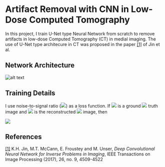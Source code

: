 # Artifact Removal with CNN in Low-Dose Computed Tomography
In this project, I train U-Net type Neural Network from scratch to remove artifacts in low-dose Computed Tomography (CT) in medial imaging. The use of U-Net type architecure in CT was proposed in the paper <a href="https://arxiv.org/abs/1611.03679">[1]</a> of Jin et al.

## Network Architecture

![alt text](https://github.com/yernat-assylbekov/Artifact-Removal-with-CNN-in-Low-Dose-Computed-Tomography/blob/master/u_net_architecture.png?raw=true)<br>

## Training Details

I use noise-to-signal ratio (<img src="https://render.githubusercontent.com/render/math?math=\text{NSR}">) as a loss function.  If <img src="https://render.githubusercontent.com/render/math?math=x=(x_{ij})_{i,j=1}^n"> is a ground <img src="https://render.githubusercontent.com/render/math?math=n\times n"> truth image and <img src="https://render.githubusercontent.com/render/math?math=\hat x=(\hat x_{ij})_{i,j=1}^n"> is the reconstructed <img src="https://render.githubusercontent.com/render/math?math=n\times n"> image, then

<img src="https://render.githubusercontent.com/render/math?math=\text{NSR}(x,\hat x)=\frac{\sqrt{\sum\limits_{i,j=1}^n (x_{ij} - \hat x_{ij})^2}}{\sqrt{\sum\limits_{i,j=1}^n x_{ij}^2}}.">


## References

<a href="https://arxiv.org/abs/1611.03679">[1]</a> K.H. Jin, M.T. McCann, E. Froustey and M. Unser, <i>Deep Convolutional Neural Network for Inverse Problems in Imaging</i>, IEEE Transactions on Image Processing (2017), 26, no. 9, 4509-4522
